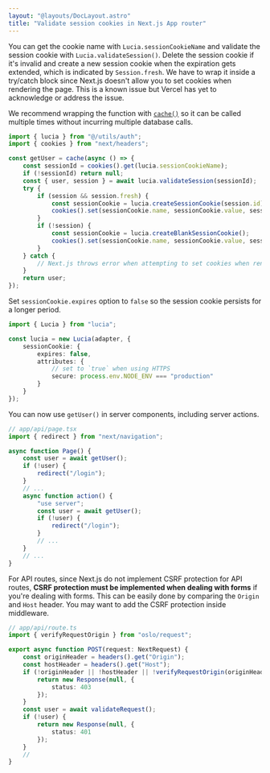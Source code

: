 ```yaml
---
layout: "@layouts/DocLayout.astro"
title: "Validate session cookies in Next.js App router"
---
```


You can get the cookie name with `Lucia.sessionCookieName` and validate the session cookie with `Lucia.validateSession()`. Delete the session cookie if it's invalid and create a new session cookie when the expiration gets extended, which is indicated by `Session.fresh`. We have to wrap it inside a try/catch block since Next.js doesn't allow you to set cookies when rendering the page. This is a known issue but Vercel has yet to acknowledge or address the issue.

We recommend wrapping the function with [`cache()`]() so it can be called multiple times without incurring multiple database calls.

```ts
import { lucia } from "@/utils/auth";
import { cookies } from "next/headers";

const getUser = cache(async () => {
	const sessionId = cookies().get(lucia.sessionCookieName);
	if (!sessionId) return null;
	const { user, session } = await lucia.validateSession(sessionId);
	try {
		if (session && session.fresh) {
			const sessionCookie = lucia.createSessionCookie(session.id);
			cookies().set(sessionCookie.name, sessionCookie.value, sessionCookie.attributes);
		}
		if (!session) {
			const sessionCookie = lucia.createBlankSessionCookie();
			cookies().set(sessionCookie.name, sessionCookie.value, sessionCookie.attributes);
		}
	} catch {
		// Next.js throws error when attempting to set cookies when rendering page
	}
	return user;
});
```

Set `sessionCookie.expires` option to `false` so the session cookie persists for a longer period.

```ts
import { Lucia } from "lucia";

const lucia = new Lucia(adapter, {
	sessionCookie: {
		expires: false,
		attributes: {
			// set to `true` when using HTTPS
			secure: process.env.NODE_ENV === "production"
		}
	}
});
```

You can now use `getUser()` in server components, including server actions.

```ts
// app/api/page.tsx
import { redirect } from "next/navigation";

async function Page() {
	const user = await getUser();
	if (!user) {
		redirect("/login");
	}
	// ...
	async function action() {
		"use server";
		const user = await getUser();
		if (!user) {
			redirect("/login");
		}
		// ...
	}
	// ...
}
```

For API routes, since Next.js do not implement CSRF protection for API routes, **CSRF protection must be implemented when dealing with forms** if you're dealing with forms. This can be easily done by comparing the `Origin` and `Host` header. You may want to add the CSRF protection inside middleware.

```ts
// app/api/route.ts
import { verifyRequestOrigin } from "oslo/request";

export async function POST(request: NextRequest) {
	const originHeader = headers().get("Origin");
	const hostHeader = headers().get("Host");
	if (!originHeader || !hostHeader || !verifyRequestOrigin(originHeader, [hostHeader])) {
		return new Response(null, {
			status: 403
		});
	}
	const user = await validateRequest();
	if (!user) {
		return new Response(null, {
			status: 401
		});
	}
	//
}
```
